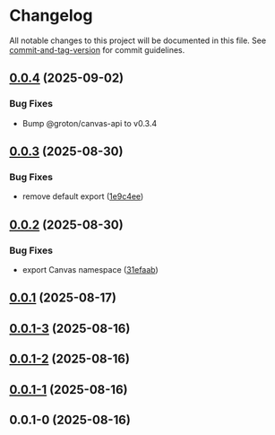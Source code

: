 # Changelog

All notable changes to this project will be documented in this file. See [commit-and-tag-version](https://github.com/absolute-version/commit-and-tag-version) for commit guidelines.

## [0.0.4](https://github.com/groton-school/canvas-cli/compare/client/web/0.0.3...client/web/0.0.4) (2025-09-02)

### Bug Fixes

- Bump @groton/canvas-api to v0.3.4

## [0.0.3](https://github.com/groton-school/canvas-cli/compare/client/web/0.0.2...client/web/0.0.3) (2025-08-30)

### Bug Fixes

- remove default export ([1e9c4ee](https://github.com/groton-school/canvas-cli/commit/1e9c4ee0479b1c192591e5b6b8d523c69c630c35))

## [0.0.2](https://github.com/groton-school/canvas-cli/compare/client/web/0.0.1...client/web/0.0.2) (2025-08-30)

### Bug Fixes

- export Canvas namespace ([31efaab](https://github.com/groton-school/canvas-cli/commit/31efaabdab3156e2f0d7369ebdde4dd652e21c80))

## [0.0.1](https://github.com/groton-school/canvas-cli/compare/client/web/0.0.1-3...client/web/0.0.1) (2025-08-17)

## [0.0.1-3](https://github.com/groton-school/canvas-cli/compare/client/web/0.0.1-2...client/web/0.0.1-3) (2025-08-16)

## [0.0.1-2](https://github.com/groton-school/canvas-cli/compare/client/web/0.0.1-1...client/web/0.0.1-2) (2025-08-16)

## [0.0.1-1](https://github.com/groton-school/canvas-cli/compare/client/web/0.0.1-0...client/web/0.0.1-1) (2025-08-16)

## 0.0.1-0 (2025-08-16)

